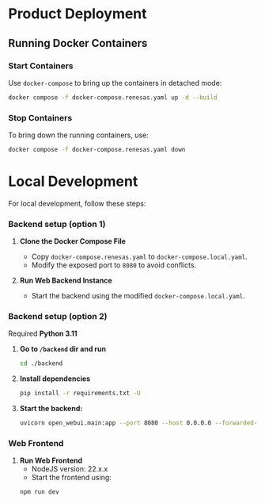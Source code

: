 # Product Deployment

## Running Docker Containers

### Start Containers
Use `docker-compose` to bring up the containers in detached mode:

```bash
docker compose -f docker-compose.renesas.yaml up -d --build
```  

### Stop Containers
To bring down the running containers, use:

```bash
docker compose -f docker-compose.renesas.yaml down
```  

# Local Development

For local development, follow these steps:

### Backend setup (option 1)

1. **Clone the Docker Compose File**
    - Copy `docker-compose.renesas.yaml` to `docker-compose.local.yaml`.
    - Modify the exposed port to `8080` to avoid conflicts.

2. **Run Web Backend Instance**
    - Start the backend using the modified `docker-compose.local.yaml`.

### Backend setup (option 2)

Required **Python 3.11**

1. **Go to `/backend` dir and run**
   ```bash
   cd ./backend
   ```  

2. **Install dependencies**
   ```bash
   pip install -r requirements.txt -U
   ```  

3. **Start the backend:**
   ```bash
   uvicorn open_webui.main:app --port 8080 --host 0.0.0.0 --forwarded-allow-ips '*' --reload
   ```  

### Web Frontend

1. **Run Web Frontend**
    - NodeJS version: 22.x.x
    - Start the frontend using:
   ```bash
   npm run dev
   ```